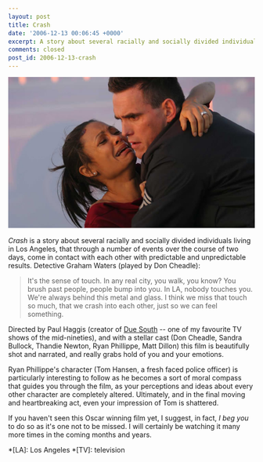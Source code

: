 ```yaml
---
layout: post
title: Crash
date: '2006-12-13 00:06:45 +0000'
excerpt: A story about several racially and socially divided individuals living in Los Angeles, that through a number of events over the course of two days, come in contact with each other with predictable and unpredictable results.
comments: closed
post_id: 2006-12-13-crash
---
```

![Scene from Crash](/assets/images/2006/12/crash.jpg)

<cite>Crash</cite> is a story about several racially and socially divided individuals living in Los Angeles, that through a number of events over the course of two days, come in contact with each other with predictable and unpredictable results. Detective Graham Waters (played by Don Cheadle):

> It's the sense of touch. In any real city, you walk, you know? You brush past people, people bump into you. In LA, nobody touches you. We're always behind this metal and glass. I think we miss that touch so much, that we crash into each other, just so we can feel something.

Directed by Paul Haggis (creator of [Due South][1] -- one of my favourite TV shows of the mid-nineties), and with a stellar cast (Don Cheadle, Sandra Bullock, Thandie Newton, Ryan Phillippe, Matt Dillon) this film is beautifully shot and narrated, and really grabs hold of you and your emotions.

Ryan Phillippe's character (Tom Hansen, a fresh faced police officer) is particularly interesting to follow as he becomes a sort of moral compass that guides you through the film, as your perceptions and ideas about every other character are completely altered. Ultimately, and in the final moving and heartbreaking act, even your impression of Tom is shattered.

If you haven't seen this Oscar winning film yet, I suggest, in fact, *I beg you* to do so as it's one not to be missed. I will certainly be watching it many more times in the coming months and years.

[1]: http://www.imdb.com/title/tt0108756/

*[LA]: Los Angeles
*[TV]: television